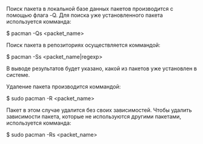 Поиск пакета в локальной базе данных пакетов производится с помощью флага -Q. Для поиска уже установленного пакета используется комманда:

$ pacman -Qs <packet_name>

Поиск пакета в репозиториях осуществляется коммандой:

$ pacman -Ss <packet_name|regexp>

В выводе результатов будет указано, какой из пакетов уже установлен в системе.

Удаление пакета производится коммандой:

$ sudo pacman -R <packet_name>

Пакет в этом случае удалится без своих зависимостей. Чтобы удалить зависимости пакета, которые не используются другими пакетами, используется комманда:

$ sudo pacman -Rs <packet_name>
